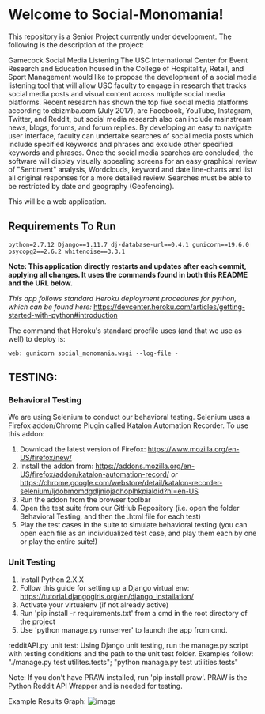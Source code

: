 # Welcome to Social-Monomania!
This repository is a Senior Project currently under development. The following is the description of the project:

Gamecock Social Media Listening
The USC International Center for Event Research and Education housed in the College of Hospitality, Retail, and Sport Management would like to propose the development of a social media listening tool that will allow USC faculty to engage in research that tracks social media posts and visual content across multiple social media platforms.  Recent research has shown the top five social media platforms according to ebizmba.com (July 2017), are Facebook, YouTube, Instagram, Twitter, and Reddit, but social media research also can include mainstream news, blogs, forums, and forum replies.  By developing an easy to navigate user interface, faculty can undertake searches of social media posts which include specified keywords and phrases and exclude other specified keywords and phrases.   Once the social media searches are concluded, the software will display visually appealing screens for an easy graphical review of "Sentiment" analysis, Wordclouds, keyword and date line-charts and list all original responses for a more detailed review. Searches must be able to be restricted by date and geography (Geofencing).

This will be a web application.

## Requirements To Run
``python=2.7.12
Django==1.11.7
dj-database-url==0.4.1
gunicorn==19.6.0
psycopg2==2.6.2
whitenoise==3.3.1``

**Note: This application directly restarts and updates after each commit, applying all changes. It uses the commands found in both this README and the URL below.**

*This app follows standard Heroku deployment procedures for python, which can be found here:*
https://devcenter.heroku.com/articles/getting-started-with-python#introduction

The command that Heroku's standard procfile uses (and that we use as well) to deploy is:

```web: gunicorn social_monomania.wsgi --log-file -```

## TESTING:

### Behavioral Testing
We are using Selenium to conduct our behavioral testing.  Selenium uses a Firefox addon/Chrome Plugin called Katalon Automation Recorder.  To use this addon:
1. Download the latest version of Firefox: https://www.mozilla.org/en-US/firefox/new/
2. Install the addon from: https://addons.mozilla.org/en-US/firefox/addon/katalon-automation-record/ *or* https://chrome.google.com/webstore/detail/katalon-recorder-selenium/ljdobmomdgdljniojadhoplhkpialdid?hl=en-US
3. Run the addon from the browser toolbar
4. Open the test suite from our GitHub Repository (i.e. open the folder Behavioral Testing, and then the .html file for each test)
5. Play the test cases in the suite to simulate behavioral testing (you can open each file as an individualized test case, and play them each by one or play the entire suite!)

### Unit Testing
1) Install Python 2.X.X
2) Follow this guide for setting up a Django virtual env: https://tutorial.djangogirls.org/en/django_installation/
3) Activate your virtualenv (if not already active)
4) Run 'pip install -r requirements.txt' from a cmd in the root directory of the project
5) Use 'python manage.py runserver' to launch the app from cmd.

redditAPI.py unit test: Using Django unit testing, run the manage.py script with testing conditions and the path to the unit test folder. Examples follow: "./manage.py test utilites.tests"; "python manage.py test utilities.tests"

Note: If you don't have PRAW installed, run 'pip install praw'.  PRAW is the Python Reddit API Wrapper and is needed for testing.

Example Results Graph:
![image](https://user-images.githubusercontent.com/31394858/33293040-5d804612-d399-11e7-8a5e-8e43b2f0e376.png)